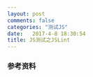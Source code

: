 ```yaml
---
layout: post
comments: false
categories: "测试JS"
date:   2017-4-8 18:30:54
title: JS测试之JSLint
---
```


<div id="toc"></div>

### 参考资料



<script type="text/javascript">
$(document).ready(function() {
    $('#toc').toc({ listType: 'ul', title: "<i>目录</i>" });
});
</script>
